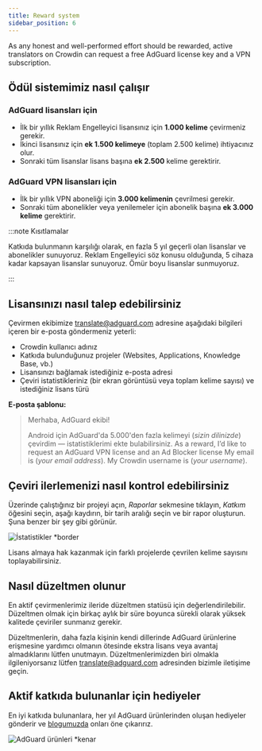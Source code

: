 ```yaml
---
title: Reward system
sidebar_position: 6
---
```


As any honest and well-performed effort should be rewarded, active translators on Crowdin can request a free AdGuard license key and a VPN subscription.

## Ödül sistemimiz nasıl çalışır

### AdGuard lisansları için

- İlk bir yıllık Reklam Engelleyici lisansınız için **1.000 kelime** çevirmeniz gerekir.
- İkinci lisansınız için **ek 1.500 kelimeye** (toplam 2.500 kelime) ihtiyacınız olur.
- Sonraki tüm lisanslar lisans başına **ek 2.500** kelime gerektirir.

### AdGuard VPN lisansları için

- İlk bir yıllık VPN aboneliği için **3.000 kelimenin** çevrilmesi gerekir.
- Sonraki tüm abonelikler veya yenilemeler için abonelik başına **ek 3.000 kelime** gerektirir.

:::note Kısıtlamalar

Katkıda bulunmanın karşılığı olarak, en fazla 5 yıl geçerli olan lisanslar ve abonelikler sunuyoruz. Reklam Engelleyici söz konusu olduğunda, 5 cihaza kadar kapsayan lisanslar sunuyoruz. Ömür boyu lisanslar sunmuyoruz.

:::

## Lisansınızı nasıl talep edebilirsiniz

Çevirmen ekibimize [translate@adguard.com](mailto:translate@adguard.com) adresine aşağıdaki bilgileri içeren bir e-posta göndermeniz yeterli:

- Crowdin kullanıcı adınız
- Katkıda bulunduğunuz projeler (Websites, Applications, Knowledge Base, vb.)
- Lisansınızı bağlamak istediğiniz e-posta adresi
- Çeviri istatistikleriniz (bir ekran görüntüsü veya toplam kelime sayısı) ve istediğiniz lisans türü

**E-posta şablonu:**

> Merhaba, AdGuard ekibi!
> 
> Android için AdGuard'da 5.000'den fazla kelimeyi (*sizin dilinizde*) çevirdim — istatistiklerimi ekte bulabilirsiniz. As a reward, I’d like to request an AdGuard VPN license and an Ad Blocker license My email is (*your email address*). My Crowdin username is (*your username*).

## Çeviri ilerlemenizi nasıl kontrol edebilirsiniz

Üzerinde çalıştığınız bir projeyi açın, *Raporlar* sekmesine tıklayın, *Katkım* öğesini seçin, aşağı kaydırın, bir tarih aralığı seçin ve bir rapor oluşturun. Şuna benzer bir şey gibi görünür.

![İstatistikler *border](https://cdn.adtidy.org/content/kb/ad_blocker/miscellaneous/adguard_translations/statistics.png)

Lisans almaya hak kazanmak için farklı projelerde çevrilen kelime sayısını toplayabilirsiniz.

## Nasıl düzeltmen olunur

En aktif çevirmenlerimiz ileride düzeltmen statüsü için değerlendirilebilir. Düzeltmen olmak için birkaç aylık bir süre boyunca sürekli olarak yüksek kalitede çeviriler sunmanız gerekir.

Düzeltmenlerin, daha fazla kişinin kendi dillerinde AdGuard ürünlerine erişmesine yardımcı olmanın ötesinde ekstra lisans veya avantaj almadıklarını lütfen unutmayın. Düzeltmenlerimizden biri olmakla ilgileniyorsanız lütfen [translate@adguard.com](mailto:translate@adguard.com) adresinden bizimle iletişime geçin.

## Aktif katkıda bulunanlar için hediyeler

En iyi katkıda bulunanlara, her yıl AdGuard ürünlerinden oluşan hediyeler gönderir ve [blogumuzda](https://adguard.com/en/blog/best-contributors-2023.html) onları öne çıkarırız.

![AdGuard ürünleri *kenar](https://cdn.adguard.com/public/Adguard/Blog/presents.png)
